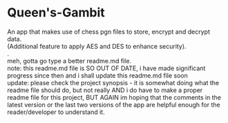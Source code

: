 # Queen's-Gambit
An app that makes use of chess pgn files to store, encrypt and decrypt data.<br>
(Additional feature to apply AES and DES to enhance security).
<br>.<br>
meh, gotta go type a better readme.md file.
<br>
note: this readme.md file is SO OUT OF DATE, i have made significant progress since then and i shall update this readme.md file soon
<br>
update: please check the project synopsis - it is somewhat doing what the readme file should do, but not really AND i do have to make a proper readme file for this project, BUT AGAIN im hoping that the comments in the latest version or the last two versions of the app are helpful enough for the reader/developer to understand it.
